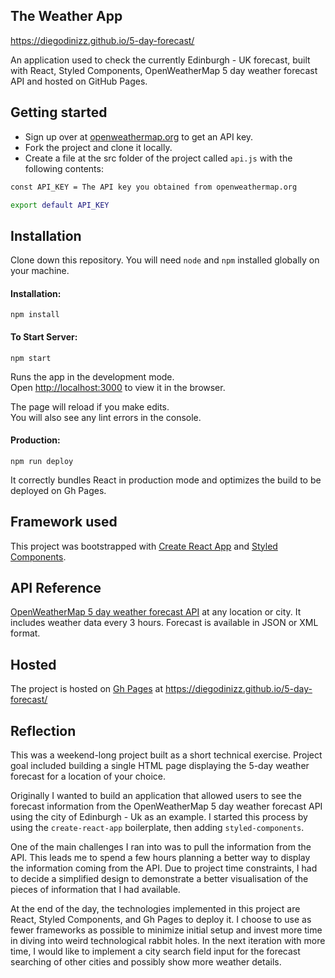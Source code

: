 ## The Weather App
https://diegodinizz.github.io/5-day-forecast/

An application used to check the currently Edinburgh - UK forecast, built with React, Styled Components, OpenWeatherMap 5 day weather forecast API and hosted on GitHub Pages.

## Getting started

- Sign up over at [openweathermap.org](https://openweathermap.org/appid) to get an API key.
- Fork the project and clone it locally.
- Create a file at the src folder of the project called `api.js` with the following contents:

```sh
const API_KEY = The API key you obtained from openweathermap.org

export default API_KEY
```

## Installation

Clone down this repository. You will need `node` and `npm` installed globally on your machine.

#### Installation:

`npm install`

#### To Start Server:

`npm start`

Runs the app in the development mode.<br />
Open [http://localhost:3000](http://localhost:3000) to view it in the browser.

The page will reload if you make edits.<br />
You will also see any lint errors in the console.

#### Production:

`npm run deploy`

It correctly bundles React in production mode and optimizes the build to be deployed on Gh Pages.

## Framework used

This project was bootstrapped with [Create React App](https://github.com/facebook/create-react-app) and [Styled Components](https://github.com/styled-components/styled-components).

## API Reference

[OpenWeatherMap 5 day weather forecast API](http://openweathermap.org/forecast5) at any location or city. It includes weather data every 3 hours. Forecast is available in JSON or XML format.

## Hosted

The project is hosted on [Gh Pages](https://pages.github.com) at https://diegodinizz.github.io/5-day-forecast/

## Reflection

This was a weekend-long project built as a short technical exercise. Project goal included building a single HTML page displaying the 5-day weather forecast for a location of your choice.  

Originally I wanted to build an application that allowed users to see the forecast information from the OpenWeatherMap 5 day weather forecast API using the city of Edinburgh - Uk as an example. I started this process by using the `create-react-app` boilerplate, then adding `styled-components`.  

One of the main challenges I ran into was to pull the information from the API. This leads me to spend a few hours planning a better way to display the information coming from the API. Due to project time constraints, I had to decide a simplified design to demonstrate a better visualisation of the pieces of information that I had available.

At the end of the day, the technologies implemented in this project are React, Styled Components, and Gh Pages to deploy it. I choose to use as fewer frameworks as possible to minimize initial setup and invest more time in diving into weird technological rabbit holes. In the next iteration with more time, I would like to implement a city search field input for the forecast searching of other cities and possibly show more weather details.
